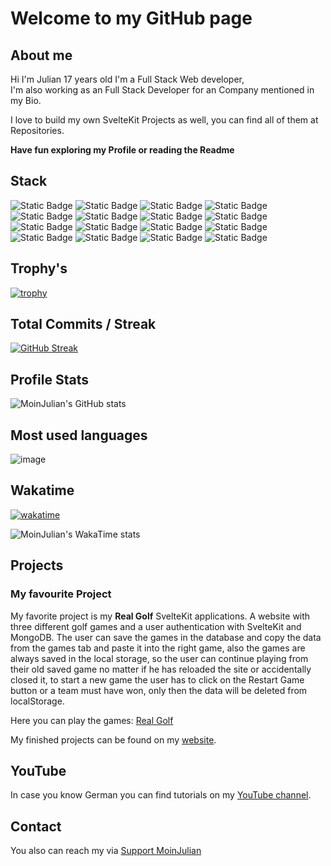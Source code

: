 # Welcome to my GitHub page

## About me

Hi I'm Julian 17 years old
I'm a Full Stack Web developer,  
I'm also working as an Full Stack Developer for an Company mentioned in my Bio.

I love to build my own SvelteKit Projects as well, you can find all of them at Repositories.

**Have fun exploring my Profile or reading the Readme**

## Stack

![Static Badge](https://img.shields.io/badge/SvelteKit-orangered?style=for-the-badge&logo=svelte&labelColor=grey) ![Static Badge](https://img.shields.io/badge/Svelte-orangered?style=for-the-badge&logo=svelte&labelColor=grey) ![Static Badge](https://img.shields.io/badge/Typescript-blue?style=for-the-badge&logo=typescript&labelColor=grey) ![Static Badge](https://img.shields.io/badge/JavaScript-yellow?style=for-the-badge&logo=javascript&labelColor=grey) ![Static Badge](https://img.shields.io/badge/Sass-pink?style=for-the-badge&logo=sass&labelColor=grey) ![Static Badge](https://img.shields.io/badge/CSS-purple?style=for-the-badge&logo=css3&labelColor=grey) ![Static Badge](https://img.shields.io/badge/MongoDB-green?style=for-the-badge&logo=mongodb&labelColor=grey) ![Static Badge](https://img.shields.io/badge/GitHub-lightgrey?style=for-the-badge&logo=github&labelColor=grey) ![Static Badge](https://img.shields.io/badge/VSCode-blue?style=for-the-badge&logo=visualstudiocode&labelColor=grey) ![Static Badge](https://img.shields.io/badge/Netlify-teal?style=for-the-badge&logo=netlify&labelColor=grey) ![Static Badge](https://img.shields.io/badge/Contao-orange?style=for-the-badge&logo=contao&labelColor=grey) ![Static Badge](https://img.shields.io/badge/Python-blue?style=for-the-badge&logo=python&labelColor=grey) ![Static Badge](https://img.shields.io/badge/Java-brown?style=for-the-badge&logo=openjdk&labelColor=grey) ![Static Badge](https://img.shields.io/badge/Astro-purple?style=for-the-badge&logo=astro&labelColor=grey) ![Static Badge](https://img.shields.io/badge/Markdown-darkblue?style=for-the-badge&logo=markdown&labelColor=grey) ![Static Badge](https://img.shields.io/badge/Vue-teal?style=for-the-badge&logo=vue.js&labelColor=grey)

## Trophy's

[![trophy](https://github-profile-trophy.vercel.app/?username=moinjulian&row=4&column=3&theme=onedark)](https://github.com/ryo-ma/github-profile-trophy)

## Total Commits / Streak

[![GitHub Streak](https://streak-stats.demolab.com?user=MoinJulian&theme=dark&mode=daily)](https://git.io/streak-stats)

## Profile Stats

![MoinJulian's GitHub stats](https://github-readme-stats.vercel.app/api?username=moinjulian&show_icons=true&theme=dark&show=prs_merged,prs_merged_percentage&include_all_commits=true)

## Most used languages

![image](https://github-readme-stats.vercel.app/api/top-langs/?username=moinjulian&layout=compact&langs_count=20&theme=dark)

## Wakatime

[![wakatime](https://wakatime.com/badge/user/018ccaa9-f0b8-42e9-bc4d-e8b95ef0e79a.svg)](https://wakatime.com/@018ccaa9-f0b8-42e9-bc4d-e8b95ef0e79a)

![MoinJulian's WakaTime stats](https://github-readme-stats.vercel.app/api/wakatime?username=moinjulian&layout=compact&theme=dark)

## Projects

### My favourite Project

My favorite project is my **Real Golf** SvelteKit applications.
A website with three different golf games and a user authentication with SvelteKit
and MongoDB. The user can save the games in the database and copy the data from the
games tab and paste it into the right game, also the games are always saved in the local
storage, so the user can continue playing from their old saved game no matter if he has
reloaded the site or accidentally closed it, to start a new game the user has to click
on the Restart Game button or a team must have won, only then the data will be deleted
from localStorage.

Here you can play the games: [Real Golf](https://realgolf.games)

My finished projects can be found on my [website](https://moinjulian.com).

## YouTube

In case you know German you can find tutorials on my [YouTube channel](https://www.youtube.com/@moinjulian).

## Contact

You also can reach my via [Support MoinJulian](support@moinjulian.com)
